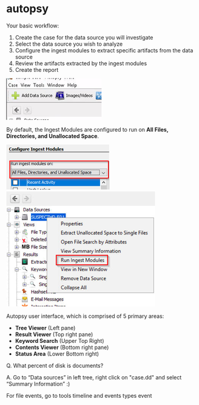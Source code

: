 # autopsy
Your basic workflow:

1.  Create the case for the data source you will investigate
2.  Select the data source you wish to analyze
3.  Configure the ingest modules to extract specific artifacts from the data source
4.  Review the artifacts extracted by the ingest modules
5.  Create the report

![](autopsy/image.png)

By default, the Ingest Modules are configured to run on **All Files, Directories, and Unallocated Space**. 

![](autopsy/autopsy-run-modules-on.png) ![](autopsy/1_image.png)

Autopsy user interface, which is comprised of 5 primary areas: 

*   **Tree Viewer** (Left pane)
*   **Result Viewer** (Top right pane)
*   **Keyword Search** (Upper Top Right)
*   **Contents Viewer** (Bottom right pane)
*   **Status Area** (Lower Bottom right)

Q. What percent of disk is documents?

A. Go to “Data sources” in left tree, right click on "case.dd" and select “Summary Information” :)

For file events, go to tools timeline and events types event